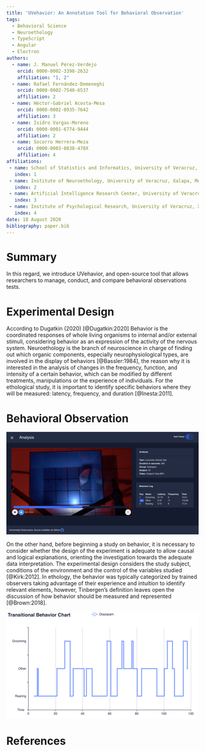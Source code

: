```yaml
---
title: 'UVehavior: An Annotation Tool for Behavioral Observation'
tags:
  - Behavioral Science
  - Neuroethology
  - TypeScript
  - Angular
  - Electron
authors:
  - name: J. Manuel Pérez-Verdejo
    orcid: 0000-0002-3398-2632
    affiliation: "1, 2"
  - name: Rafael Fernández-Demeneghi
    orcid: 0000-0002-7540-6537
    affiliation: 2
  - name: Héctor-Gabriel Acosta-Mesa
    orcid: 0000-0002-0935-7642
    affiliation: 3
  - name: Isidro Vargas-Moreno
    orcid: 0000-0001-6774-9444
    affiliation: 2
  - name: Socorro Herrera-Meza
    orcid: 0000-0003-0838-470X
    affiliation: 4
affiliations:
 - name: School of Statistics and Informatics, University of Veracruz, Xalapa, Mexico
   index: 1
 - name: Institute of Neuroethology, University of Veracruz, Xalapa, Mexico
   index: 2
 - name: Artificial Intelligence Research Center, University of Veracruz, Xalapa, Mexico
   index: 3
 - name: Institute of Psychological Research, University of Veracruz, Xalapa, Mexico
   index: 4
date: 18 August 2020
bibliography: paper.bib
---
```


# Summary
In this regard, we introduce UVehavior, and open-source tool that allows researchers to manage, conduct, and compare behavioral observations tests.

# Experimental Design

According to Dugatkin (2020) [@Dugatkin:2020] Behavior is the coordinated responses of whole living organisms to internal and/or external stimuli, considering behavior as an expression of the activity of the nervous system. 
Neuroethology is the branch of neuroscience in charge of finding out which organic components, especially neurophysiological types, are involved in the display of behaviors [@Bassler:1984], the reason why it is interested in the analysis of changes in the frequency, function, and intensity of a certain behavior, which can be modified by different treatments, manipulations or the experience of individuals. For the ethological study, it is important to identify specific behaviors where they will be measured: latency, frequency, and duration [@Inesta:2011].

# Behavioral Observation

![Annotation main view. .\label{fig:behavior_chart}](annotation.png)

On the other hand, before beginning a study on behavior, it is necessary to consider whether the design of the experiment is adequate to allow causal and logical explanations, orienting the investigation towards the adequate data interpretation. The experimental design considers the study subject, conditions of the environment and the control of the variables studied [@Kirk:2012]. In ethology, the behavior was typically categorized by trained observers taking advantage of their experience and intuition to identify relevant elements, however, Tinbergen’s definition leaves open the discussion of how behavior should be measured and represented [@Brown:2018]. 

![Example of the Transitional Behavior Chart generated from an evaluation.\label{fig:behavior_chart}](behavior_chart.png)

# References